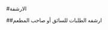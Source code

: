 #الارشفة

##ارشفه الطلبات للسائق أو صاحب المطعم

<api-ref title="archive my orders" verb="post" route="/api/archive" :response-codes="[200]">
    <template v-slot:description>
        archive all orders expect last 24 hours
    </template>
    <template v-slot:200>
        <pre>
    {
        'message' => 'your order(s) been archived'
    }
</pre>
</template>
</api-ref>
